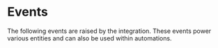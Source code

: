 # Events

The following events are raised by the integration. These events power various entities and can also be used within automations.